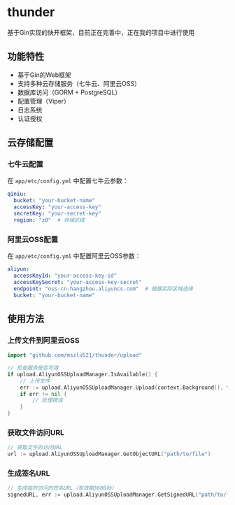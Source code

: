 # thunder
基于Gin实现的快开框架，目前正在完善中，正在我的项目中进行使用

## 功能特性

- 基于Gin的Web框架
- 支持多种云存储服务（七牛云、阿里云OSS）
- 数据库访问（GORM + PostgreSQL）
- 配置管理（Viper）
- 日志系统
- 认证授权

## 云存储配置

### 七牛云配置

在 `app/etc/config.yml` 中配置七牛云参数：

```yaml
qiniu:
  bucket: "your-bucket-name"
  accessKey: "your-access-key"
  secretKey: "your-secret-key"
  region: "z0"  # 存储区域
```

### 阿里云OSS配置

在 `app/etc/config.yml` 中配置阿里云OSS参数：

```yaml
aliyun:
  accessKeyId: "your-access-key-id"
  accessKeySecret: "your-access-key-secret"
  endpoint: "oss-cn-hangzhou.aliyuncs.com"  # 根据实际区域选择
  bucket: "your-bucket-name"
```

## 使用方法

### 上传文件到阿里云OSS

```go
import "github.com/mszlu521/thunder/upload"

// 检查服务是否可用
if upload.AliyunOSSUploadManager.IsAvailable() {
    // 上传文件
    err := upload.AliyunOSSUploadManager.Upload(context.Background(), fileReader, "path/to/file")
    if err != nil {
        // 处理错误
    }
}
```

### 获取文件访问URL

```go
// 获取文件的访问URL
url := upload.AliyunOSSUploadManager.GetObjectURL("path/to/file")
```

### 生成签名URL

```go
// 生成临时访问的签名URL（有效期3600秒）
signedURL, err := upload.AliyunOSSUploadManager.GetSignedURL("path/to/file", 3600)
```